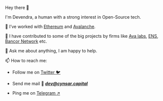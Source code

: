 Hey there 👋

I'm Devendra, a human with a strong interest in Open-Source tech.

🌱 I’ve worked with [Ethereum](https://ethereum.org/en/) and [Avalanche](https://www.avalabs.org/).

🥇 I have contributed to some of the big projects by firms like [Ava labs](https://github.com/ava-labs/avalanche-docs/graphs/contributors), [ENS](https://github.com/ensdomains/address-encoder/graphs/contributors), 
[Bancor Network](https://github.com/bancorprotocol/sdk/graphs/contributors) etc.

💬 Ask me about anything, I am happy to help.

📫 How to reach me: 

- Follow me on  [Twitter :bird:](https://twitter.com/de_villa7)

- Send me mail :love_letter: ***dev@cynsar.capital***

- Ping me on [Telegram :arrow_upper_right:](https://t.me/Devilla7)
